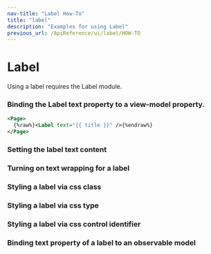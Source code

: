 ```yaml
---
nav-title: "Label How-To"
title: "label"
description: "Examples for using Label"
previous_url: /ApiReference/ui/label/HOW-TO
---
```

# Label
Using a label requires the Label module.
<snippet id='label-require'/>

### Binding the Label text property to a view-model property.
``` XML
<Page>
  {%raw%}<Label text="{{ title }}" />{%endraw%}
</Page>
```
### Setting the  label text content
<snippet id='label-settext'/>

### Turning on text wrapping for a label
<snippet id='label-textwrap'/>

### Styling a label via css class
<snippet id='label-cssclass'/>

### Styling a label via css type
<snippet id='label-cssclass-type'/>

### Styling a label via css control identifier
<snippet id='label-css-identifier'/>

### Binding text property of a label to an observable model
<snippet id='label-observable'/>
